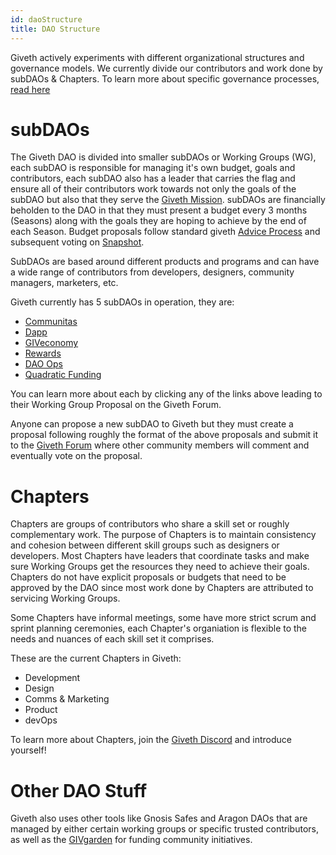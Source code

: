 ```yaml
---
id: daoStructure
title: DAO Structure
---
```

Giveth actively experiments with different organizational structures and governance models. We currently divide our contributors and work done by subDAOs & Chapters. To learn more about specific governance processes, [read here](./governanceProcess)

# subDAOs
The Giveth DAO is divided into smaller subDAOs or Working Groups (WG), each subDAO is responsible for managing it's own budget, goals and contributors, each subDAO also has a leader that carries the flag and ensure all of their contributors work towards not only the goals of the subDAO but also that they serve the [Giveth Mission](./whatisgiveth#our-mission). subDAOs are financially beholden to the DAO in that they must present a budget every 3 months (Seasons) along with the goals they are hoping to achieve by the end of each Season. Budget proposals follow standard giveth [Advice Process](./adviceProcess) and subsequent voting on [Snapshot](./governanceProcess#snapshot-voting).

SubDAOs are based around different products and programs and can have a wide range of contributors from developers, designers, community managers, marketers, etc. 

Giveth currently has 5 subDAOs in operation, they are:

- [Communitas](https://forum.giveth.io/t/communitas-working-group-proposal/1107)
- [Dapp](https://forum.giveth.io/t/dapp-working-group-proposal/1146)
- [GIVeconomy](https://forum.giveth.io/t/giveconomy-working-group-proposal/1121)
- [Rewards](https://forum.giveth.io/t/rewards-working-group-proposal/1116)
- [DAO Ops](https://forum.giveth.io/t/dao-ops-working-group-proposal/1115)
- [Quadratic Funding](https://forum.giveth.io/t/quadratic-funding-qf-working-group-proposal/1120)

You can learn more about each by clicking any of the links above leading to their Working Group Proposal on the Giveth Forum.

Anyone can propose a new subDAO to Giveth but they must create a proposal following roughly the format of the above proposals and submit it to the [Giveth Forum](https://forum.giveth.io/c/wgp/17) where other community members will comment and eventually vote on the proposal.

# Chapters

Chapters are groups of contributors who share a skill set or roughly complementary work. The purpose of Chapters is to maintain consistency and cohesion between different skill groups such as designers or developers. Most Chapters have leaders that coordinate tasks and make sure Working Groups get the resources they need to achieve their goals. Chapters do not have explicit proposals or budgets that need to be approved by the DAO since most work done by Chapters are attributed to servicing Working Groups. 

Some Chapters have informal meetings, some have more strict scrum and sprint planning ceremonies, each Chapter's organiation is flexible to the needs and nuances of each skill set it comprises. 

These are the current Chapters in Giveth:

- Development
- Design
- Comms & Marketing
- Product 
- devOps

To learn more about Chapters, join the [Giveth Discord](https://discord.giveth.io) and introduce yourself! 

# Other DAO Stuff

Giveth also uses other tools like Gnosis Safes and Aragon DAOs that are managed by either certain working groups or specific trusted contributors, as well as the [GIVgarden](../giveconomy/givgarden) for funding community initiatives.

